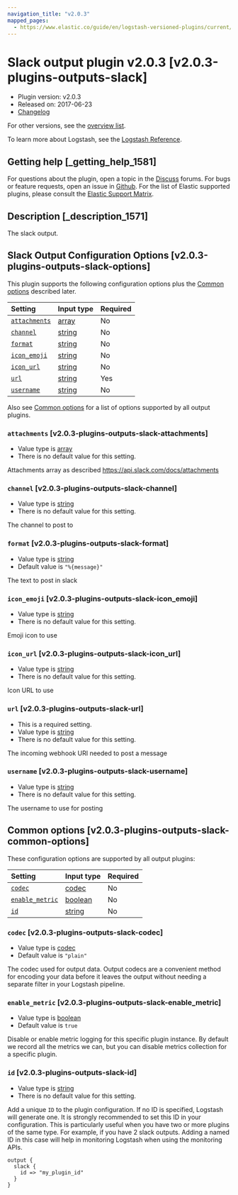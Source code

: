 ```yaml
---
navigation_title: "v2.0.3"
mapped_pages:
  - https://www.elastic.co/guide/en/logstash-versioned-plugins/current/v2.0.3-plugins-outputs-slack.html
---
```


# Slack output plugin v2.0.3 [v2.0.3-plugins-outputs-slack]

* Plugin version: v2.0.3
* Released on: 2017-06-23
* [Changelog](https://github.com/logstash-plugins/logstash-output-slack/blob/v2.0.3/CHANGELOG.md)

For other versions, see the [overview list](output-slack-index.md).

To learn more about Logstash, see the [Logstash Reference](https://www.elastic.co/guide/en/logstash/current/index.html).

## Getting help [_getting_help_1581]

For questions about the plugin, open a topic in the [Discuss](http://discuss.elastic.co) forums. For bugs or feature requests, open an issue in [Github](https://github.com/logstash-plugins/logstash-output-slack). For the list of Elastic supported plugins, please consult the [Elastic Support Matrix](https://www.elastic.co/support/matrix#matrix_logstash_plugins).

## Description [_description_1571]

The slack output.

## Slack Output Configuration Options [v2.0.3-plugins-outputs-slack-options]

This plugin supports the following configuration options plus the [Common options](v2-0-3-plugins-outputs-slack.md#v2.0.3-plugins-outputs-slack-common-options) described later.

| Setting | Input type | Required |
| :- | :- | :- |
| [`attachments`](v2-0-3-plugins-outputs-slack.md#v2.0.3-plugins-outputs-slack-attachments) | [array](/lsr/value-types.md#array) | No |
| [`channel`](v2-0-3-plugins-outputs-slack.md#v2.0.3-plugins-outputs-slack-channel) | [string](/lsr/value-types.md#string) | No |
| [`format`](v2-0-3-plugins-outputs-slack.md#v2.0.3-plugins-outputs-slack-format) | [string](/lsr/value-types.md#string) | No |
| [`icon_emoji`](v2-0-3-plugins-outputs-slack.md#v2.0.3-plugins-outputs-slack-icon_emoji) | [string](/lsr/value-types.md#string) | No |
| [`icon_url`](v2-0-3-plugins-outputs-slack.md#v2.0.3-plugins-outputs-slack-icon_url) | [string](/lsr/value-types.md#string) | No |
| [`url`](v2-0-3-plugins-outputs-slack.md#v2.0.3-plugins-outputs-slack-url) | [string](/lsr/value-types.md#string) | Yes |
| [`username`](v2-0-3-plugins-outputs-slack.md#v2.0.3-plugins-outputs-slack-username) | [string](/lsr/value-types.md#string) | No |

Also see [Common options](v2-0-3-plugins-outputs-slack.md#v2.0.3-plugins-outputs-slack-common-options) for a list of options supported by all output plugins.

### `attachments` [v2.0.3-plugins-outputs-slack-attachments]

* Value type is [array](/lsr/value-types.md#array)
* There is no default value for this setting.

Attachments array as described <https://api.slack.com/docs/attachments>

### `channel` [v2.0.3-plugins-outputs-slack-channel]

* Value type is [string](/lsr/value-types.md#string)
* There is no default value for this setting.

The channel to post to

### `format` [v2.0.3-plugins-outputs-slack-format]

* Value type is [string](/lsr/value-types.md#string)
* Default value is `"%{message}"`

The text to post in slack

### `icon_emoji` [v2.0.3-plugins-outputs-slack-icon_emoji]

* Value type is [string](/lsr/value-types.md#string)
* There is no default value for this setting.

Emoji icon to use

### `icon_url` [v2.0.3-plugins-outputs-slack-icon_url]

* Value type is [string](/lsr/value-types.md#string)
* There is no default value for this setting.

Icon URL to use

### `url` [v2.0.3-plugins-outputs-slack-url]

* This is a required setting.
* Value type is [string](/lsr/value-types.md#string)
* There is no default value for this setting.

The incoming webhook URI needed to post a message

### `username` [v2.0.3-plugins-outputs-slack-username]

* Value type is [string](/lsr/value-types.md#string)
* There is no default value for this setting.

The username to use for posting

## Common options [v2.0.3-plugins-outputs-slack-common-options]

These configuration options are supported by all output plugins:

| Setting | Input type | Required |
| :- | :- | :- |
| [`codec`](v2-0-3-plugins-outputs-slack.md#v2.0.3-plugins-outputs-slack-codec) | [codec](/lsr/value-types.md#codec) | No |
| [`enable_metric`](v2-0-3-plugins-outputs-slack.md#v2.0.3-plugins-outputs-slack-enable_metric) | [boolean](/lsr/value-types.md#boolean) | No |
| [`id`](v2-0-3-plugins-outputs-slack.md#v2.0.3-plugins-outputs-slack-id) | [string](/lsr/value-types.md#string) | No |

### `codec` [v2.0.3-plugins-outputs-slack-codec]

* Value type is [codec](/lsr/value-types.md#codec)
* Default value is `"plain"`

The codec used for output data. Output codecs are a convenient method for encoding your data before it leaves the output without needing a separate filter in your Logstash pipeline.

### `enable_metric` [v2.0.3-plugins-outputs-slack-enable_metric]

* Value type is [boolean](/lsr/value-types.md#boolean)
* Default value is `true`

Disable or enable metric logging for this specific plugin instance. By default we record all the metrics we can, but you can disable metrics collection for a specific plugin.

### `id` [v2.0.3-plugins-outputs-slack-id]

* Value type is [string](/lsr/value-types.md#string)
* There is no default value for this setting.

Add a unique `ID` to the plugin configuration. If no ID is specified, Logstash will generate one. It is strongly recommended to set this ID in your configuration. This is particularly useful when you have two or more plugins of the same type. For example, if you have 2 slack outputs. Adding a named ID in this case will help in monitoring Logstash when using the monitoring APIs.

```
output {
  slack {
    id => "my_plugin_id"
  }
}
```
